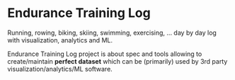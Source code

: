 Endurance Training Log
======================

Running, rowing, biking, skiing, swimming, exercising, ... day by day log with visualization, 
analytics and ML.

Endurance Training Log project is about spec and tools allowing to create/maintain
**perfect dataset** which can be (primarily) used by 3rd party visualization/analytics/ML 
software.
